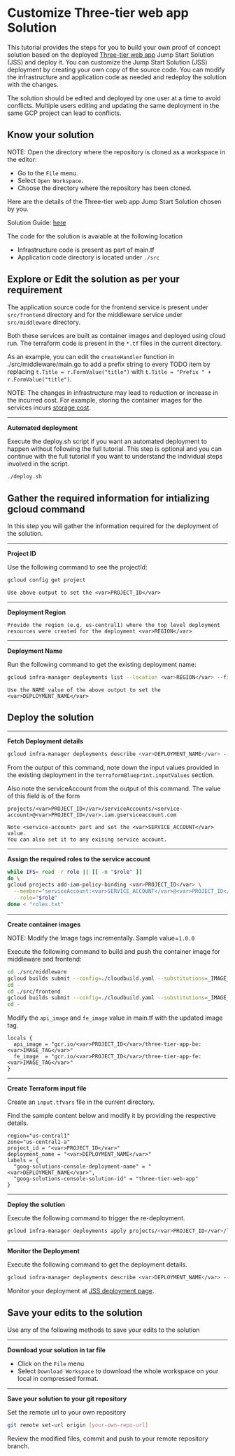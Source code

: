 <walkthrough-metadata>
  <meta name="title" content="Edit Jumpstart Solution and deploy tutorial " />
   <meta name="description" content="Make it mine neos tutorial" />
  <meta name="component_id" content="1361081" />
  <meta name="unlisted" content="true" />
  <meta name="short_id" content="true" />
</walkthrough-metadata>

# Customize Three-tier web app Solution

This tutorial provides the steps for you to build your own proof of concept solution based on the deployed [Three-tier web app](https://console.cloud.google.com/products/solutions/details/three-tier-web-app) Jump Start Solution (JSS) and deploy it. You can customize the Jump Start Solution (JSS) deployment by creating your own copy of the source code. You can modify the infrastructure and application code as needed and redeploy the solution with the changes.

The solution should be edited and deployed by one user at a time to avoid conflicts. Multiple users editing and updating the same deployment in the same GCP project can lead to conflicts.

## Know your solution

NOTE: Open the directory where the repository is cloned as a workspace in the editor:
* Go to the `File` menu.
* Select `Open Workspace`.
* Choose the directory where the repository has been cloned.

Here are the details of the Three-tier web app Jump Start Solution chosen by you.

Solution Guide: [here](https://cloud.google.com/architecture/application-development/three-tier-web-app)

The code for the solution is avaiable at the following location
* Infrastructure code is present as part of <walkthrough-editor-open-file filePath="./main.tf">main.tf</walkthrough-editor-open-file>
* Application code directory is located under `./src`


## Explore or Edit the solution as per your requirement

The application source code for the frontend service is present under `src/frontend` directory and for the middleware service under `src/middleware` directory.

Both these services are built as container images and deployed using cloud run. The terraform code is present in the `*.tf` files in the current directory.

As an example, you can edit the `createHandler` function in <walkthrough-editor-select-line filePath="./src/middleware/main.go" startLine="170" endLine="171" startCharacterOffset="0" endCharacterOffset="0">./src/middleware/main.go</walkthrough-editor-select-line> to add a prefix string to every TODO item by replacing `t.Title = r.FormValue("title")` with `t.Title = "Prefix " + r.FormValue("title")`.

NOTE: The changes in infrastructure may lead to reduction or increase in the incurred cost. For example, storing the container images for the services incurs [storage cost](https://cloud.google.com/container-registry/pricing).

---
**Automated deployment**

Execute the <walkthrough-editor-open-file filePath="./deploy.sh">deploy.sh</walkthrough-editor-open-file> script if you want an automated deployment to happen without following the full tutorial.
This step is optional and you can continue with the full tutorial if you want to understand the individual steps involved in the script.

```bash
./deploy.sh
```

## Gather the required information for intializing gcloud command

In this step you will gather the information required for the deployment of the solution.

---
**Project ID**

Use the following command to see the projectId:

```bash
gcloud config get project
```

```
Use above output to set the <var>PROJECT_ID</var>
```

---
**Deployment Region**

```
Provide the region (e.g. us-central1) where the top level deployment resources were created for the deployment <var>REGION</var>
```

---
**Deployment Name**

Run the following command to get the existing deployment name:
```bash
gcloud infra-manager deployments list --location <var>REGION</var> --filter="labels.goog-solutions-console-deployment-name:* AND labels.goog-solutions-console-solution-id:three-tier-web-app"
```

```
Use the NAME value of the above output to set the <var>DEPLOYMENT_NAME</var>
```


## Deploy the solution


---
**Fetch Deployment details**
```bash
gcloud infra-manager deployments describe <var>DEPLOYMENT_NAME</var> --location <var>REGION</var>
```
From the output of this command, note down the input values provided in the existing deployment in the `terraformBlueprint.inputValues` section.

Also note the serviceAccount from the output of this command. The value of this field is of the form
```
projects/<var>PROJECT_ID</var>/serviceAccounts/<service-account>@<var>PROJECT_ID</var>.iam.gserviceaccount.com
```

```
Note <service-account> part and set the <var>SERVICE_ACCOUNT</var> value.
You can also set it to any exising service account.
```

---
**Assign the required roles to the service account**
```bash
while IFS= read -r role || [[ -n "$role" ]]
do \
gcloud projects add-iam-policy-binding <var>PROJECT_ID</var> \
  --member="serviceAccount:<var>SERVICE_ACCOUNT</var>@<var>PROJECT_ID</var>.iam.gserviceaccount.com" \
  --role="$role"
done < "roles.txt"
```

----
**Create container images**

NOTE: Modify the Image tags incrementally. Sample value=`1.0.0`

Execute the following command to build and push the container image for middleware and frontend:
```bash
cd ./src/middleware
gcloud builds submit --config=./cloudbuild.yaml --substitutions=_IMAGE_TAG="<var>IMAGE_TAG</var>"
cd -
cd ./src/frontend
gcloud builds submit --config=./cloudbuild.yaml --substitutions=_IMAGE_TAG="<var>IMAGE_TAG</var>"
cd -
```

Modify the `api_image` and `fe_image` value in <walkthrough-editor-select-line filePath="./main.tf" startLine="20" endLine="24" startCharacterOffset="0" endCharacterOffset="0">main.tf</walkthrough-editor-select-line> with the updated image tag.
```
locals {
  api_image = "gcr.io/<var>PROJECT_ID</var>/three-tier-app-be:<var>IMAGE_TAG</var>"
  fe_image  = "gcr.io/<var>PROJECT_ID</var>/three-tier-app-fe:<var>IMAGE_TAG</var>"
}
```

---
**Create Terraform input file**

Create an `input.tfvars` file in the current directory.

Find the sample content below and modify it by providing the respective details.
```
region="us-central1"
zone="us-central1-a"
project_id = "<var>PROJECT_ID</var>"
deployment_name = "<var>DEPLOYMENT_NAME</var>"
labels = {
  "goog-solutions-console-deployment-name" = "<var>DEPLOYMENT_NAME</var>",
  "goog-solutions-console-solution-id" = "three-tier-web-app"
}
```

---
**Deploy the solution**

Execute the following command to trigger the re-deployment.
```bash
gcloud infra-manager deployments apply projects/<var>PROJECT_ID</var>/locations/<var>REGION</var>/deployments/<var>DEPLOYMENT_NAME</var> --service-account projects/<var>PROJECT_ID</var>/serviceAccounts/<var>SERVICE_ACCOUNT</var>@<var>PROJECT_ID</var>.iam.gserviceaccount.com --local-source="."     --inputs-file=./input.tfvars --labels="modification-reason=make-it-mine,goog-solutions-console-deployment-name=<var>DEPLOYMENT_NAME</var>,goog-solutions-console-solution-id=three-tier-web-app,goog-config-partner=sc"
```

---
**Monitor the Deployment**

Execute the following command to get the deployment details.

```bash
gcloud infra-manager deployments describe <var>DEPLOYMENT_NAME</var> --location <var>REGION</var>
```

Monitor your deployment at [JSS deployment page](https://console.cloud.google.com/products/solutions/deployments?pageState=(%22deployments%22:(%22f%22:%22%255B%257B_22k_22_3A_22Labels_22_2C_22t_22_3A13_2C_22v_22_3A_22_5C_22modification-reason%2520_3A%2520make-it-mine_5C_22_22_2C_22s_22_3Atrue_2C_22i_22_3A_22deployment.labels_22%257D%255D%22))).

## Save your edits to the solution

Use any of the following methods to save your edits to the solution

---
**Download your solution in tar file**
* Click on the `File` menu
* Select `Download Workspace` to download the whole workspace on your local in compressed format.

---
**Save your solution to your git repository**

Set the remote url to your own repository
```bash 
git remote set-url origin [your-own-repo-url]
```

Review the modified files, commit and push to your remote repository branch.
<walkthrough-inline-feedback></walkthrough-inline-feedback>
